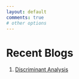 ```yaml
---
layout: default
comments: true
# other options
---
```


# Recent Blogs

1. [Discriminant Analysis](DiscriminantAnalysis)
